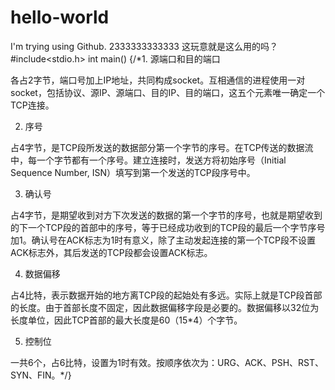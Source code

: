 # hello-world
I'm trying using Github.
2333333333333
这玩意就是这么用的吗？
#include<stdio.h>
int main()
{/*1. 源端口和目的端口

各占2字节，端口号加上IP地址，共同构成socket。互相通信的进程使用一对socket，包括协议、源IP、源端口、目的IP、目的端口，这五个元素唯一确定一个TCP连接。

2. 序号

占4字节，是TCP段所发送的数据部分第一个字节的序号。在TCP传送的数据流中，每一个字节都有一个序号。建立连接时，发送方将初始序号（Initial Sequence Number, ISN）填写到第一个发送的TCP段序号中。

3. 确认号

占4字节，是期望收到对方下次发送的数据的第一个字节的序号，也就是期望收到的下一个TCP段的首部中的序号，等于已经成功收到的TCP段的最后一个字节序号加1。确认号在ACK标志为1时有意义，除了主动发起连接的第一个TCP段不设置ACK标志外，其后发送的TCP段都会设置ACK标志。

4. 数据偏移

占4比特，表示数据开始的地方离TCP段的起始处有多远。实际上就是TCP段首部的长度。由于首部长度不固定，因此数据偏移字段是必要的。数据偏移以32位为长度单位，因此TCP首部的最大长度是60（15*4）个字节。

5. 控制位

一共6个，占6比特，设置为1时有效。按顺序依次为：URG、ACK、PSH、RST、SYN、FIN。*/}

